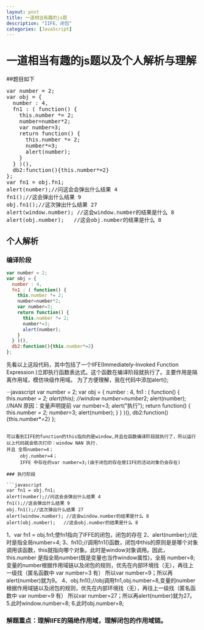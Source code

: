 ```yaml
---
layout: post
title: 一道相当有趣的js题
description: "IIFE、闭包"
categories: [JavaScript]
---
```

# 一道相当有趣的js题以及个人解析与理解
##题目如下
<pre>
var number = 2;
var obj = {
  number : 4,
  fn1 : ( function() {     
    this.number *= 2;
    number=number*2;
    var number=3;
    return function() {
      this.number *= 2;
      number*=3;
      alert(number);
    } 
  } )(),
  db2:function(){this.number*=2}
};
var fn1 = obj.fn1;
alert(number);//问这会会弹出什么结果 4
fn1();//这会弹出什么结果 9
obj.fn1();//这次弹出什么结果 27
alert(window.number); //这会window.number的结果是什么 8 
alert(obj.number);   //这会obj.number的结果是什么 8
</pre>

## 个人解析

### 编译阶段

```javascript
var number = 2;
var obj = {
  number : 4,
  fn1 : ( function() {     
    this.number *= 2;
    number=number*2;
    var number=3;
    return function() {
      this.number *= 2;
      number*=3;
      alert(number);
    } 
  } )(),
  db2:function(){this.number*=2}
};
```

先看以上这段代码，其中包括了一个IIFE(Immediately-Invoked Function Expression )立即执行函数表达式。这个函数在编译阶段就执行了。主要作用是隔离作用域，模仿块级作用域。
为了方便理解，我在代码中添加alert();

···javascript
var number = 2;
var obj = {
  number : 4,
  fn1 : ( function() {     
    this.number *= 2;
    alert(this);  //window
    number=number*2;
    alert(number);  //NAN  原因：变量声明提前
    var number=3;
    alert("执行");
    return function() {
      this.number *= 2;
      number*=3;
      alert(number);
    } 
  } )(),
  db2:function(){this.number*=2}
};
```

可以看到IIFE的function的this指向的是window,并且在函数编译阶段就执行了，所以运行以上代码就会依次打印：window NAN 执行.
并且 全局number=4； 
     obj.number=4；
     IFFE 中存在的var number=3;(由于闭包的存在使IIFE的活动对象仍会存在)

### 执行阶段

```javascript
var fn1 = obj.fn1;
alert(number);//问这会会弹出什么结果 4
fn1();//这会弹出什么结果 9
obj.fn1();//这次弹出什么结果 27
alert(window.number); //这会window.number的结果是什么 8 
alert(obj.number);   //这会obj.number的结果是什么 8
```
1、var fn1 = obj.fn1;使fn1指向了IFFE的闭包，闭包的存在
2、alert(number);//此时是指全局number=4;
3、fn1();//调用fn1()函数，闭包中this的原则是是哪个对象调用该函数，this就指向哪个对象。此时是window对象调用。因此，
this.number 是指全局number(既是变量也当作window属性)，全局 number=8;
变量的number根据作用域链以及闭包的规则，优先在内部环境找（无），再往上一级找（匿名函数中 var number=3 有） 所以var number=9；所以再alert(number)就为9。
4、obj.fn1();//obj调用fn1,obj.number=8,变量的number根据作用域链以及闭包的规则，优先在内部环境找（无），再往上一级找（匿名函数中 var number=9 有） 所以var number=27；所以再alert(number)就为27。
5.此时window.number=8;
6.此时obj.number=8;

### 解题重点：理解IIFE的隔绝作用域，理解闭包的作用域链。